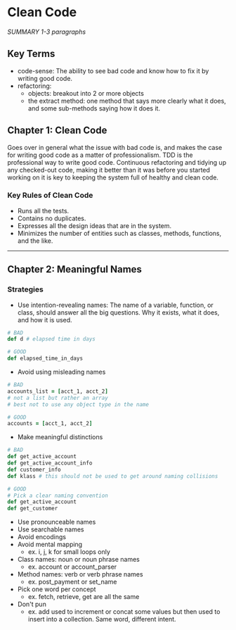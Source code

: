 # Clean Code

_SUMMARY 1-3 paragraphs_

## Key Terms

* code-sense: The ability to see bad code and know how to fix it by writing good code.
* refactoring:
  * objects: breakout into 2 or more objects
  * the extract method: one method that says more clearly what it does, and some sub-methods saying how it does it.

## Chapter 1: Clean Code

Goes over in general what the issue with bad code is, and makes the case for writing good code as a matter of professionalism. TDD is the professional way to write good code. Continuous refactoring and tidying up any checked-out code, making it better than it was before you started working on it is key to keeping the system full of healthy and clean code.

### Key Rules of Clean Code

* Runs all the tests.
* Contains no duplicates.
* Expresses all the design ideas that are in the system.
* Minimizes the number of entities such as classes, methods, functions, and the like.

---

## Chapter 2: Meaningful Names

### Strategies

* Use intention-revealing names: The name of a variable, function, or class, should answer all the big questions. Why it exists, what it does, and how it is used.

```ruby
# BAD
def d # elapsed time in days

# GOOD
def elapsed_time_in_days
```

* Avoid using misleading names

```rb
# BAD
accounts_list = [acct_1, acct_2]
# not a list but rather an array
# best not to use any object type in the name

# GOOD
accounts = [acct_1, acct_2]
```

* Make meaningful distinctions

```ruby
# BAD
def get_active_account
def get_active_account_info
def customer_info
def klass # this should not be used to get around naming collisions

# GOOD
# Pick a clear naming convention
def get_active_account
def get_customer
```

* Use pronounceable names
* Use searchable names
* Avoid encodings
* Avoid mental mapping
  * ex. i, j, k for small loops only
* Class names: noun or noun phrase names
  * ex. account or account_parser
* Method names: verb or verb phrase names
  * ex. post_payment or set_name
* Pick one word per concept
  * ex. fetch, retrieve, get are all the same
* Don't pun
  * ex. add used to increment or concat some values but then used to insert into a collection. Same word, different intent.
